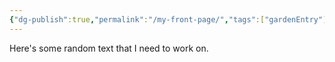 ```yaml
---
{"dg-publish":true,"permalink":"/my-front-page/","tags":["gardenEntry"]}
---
```


Here's some random text that I need to work on. 